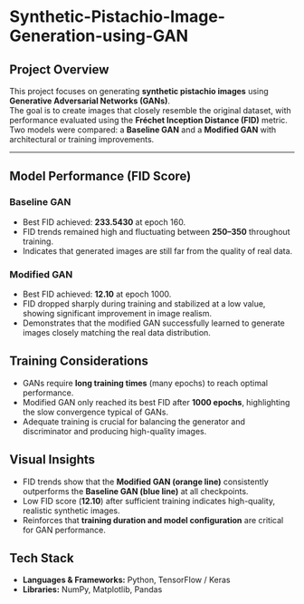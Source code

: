 # Synthetic-Pistachio-Image-Generation-using-GAN
## Project Overview
This project focuses on generating **synthetic pistachio images** using **Generative Adversarial Networks (GANs)**.  
The goal is to create images that closely resemble the original dataset, with performance evaluated using the **Fréchet Inception Distance (FID)** metric.  
Two models were compared: a **Baseline GAN** and a **Modified GAN** with architectural or training improvements.

---

## Model Performance (FID Score)

### Baseline GAN
- Best FID achieved: **233.5430** at epoch 160.  
- FID trends remained high and fluctuating between **250–350** throughout training.  
- Indicates that generated images are still far from the quality of real data.

### Modified GAN
- Best FID achieved: **12.10** at epoch 1000.  
- FID dropped sharply during training and stabilized at a low value, showing significant improvement in image realism.  
- Demonstrates that the modified GAN successfully learned to generate images closely matching the real data distribution.


## Training Considerations
- GANs require **long training times** (many epochs) to reach optimal performance.  
- Modified GAN only reached its best FID after **1000 epochs**, highlighting the slow convergence typical of GANs.  
- Adequate training is crucial for balancing the generator and discriminator and producing high-quality images.


##  Visual Insights
- FID trends show that the **Modified GAN (orange line)** consistently outperforms the **Baseline GAN (blue line)** at all checkpoints.  
- Low FID score (**12.10**) after sufficient training indicates high-quality, realistic synthetic images.  
- Reinforces that **training duration and model configuration** are critical for GAN performance.


## Tech Stack
- **Languages & Frameworks:** Python, TensorFlow / Keras  
- **Libraries:** NumPy, Matplotlib, Pandas  

